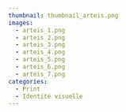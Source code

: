 ```yaml
---
thumbnail: thumbnail_arteis.png
images:
  - arteis_1.png
  - arteis_2.png
  - arteis_3.png
  - arteis_4.png
  - arteis_5.png
  - arteis_6.png
  - arteis_7.png
categories:
  - Print
  - Identité visuelle
---
```

